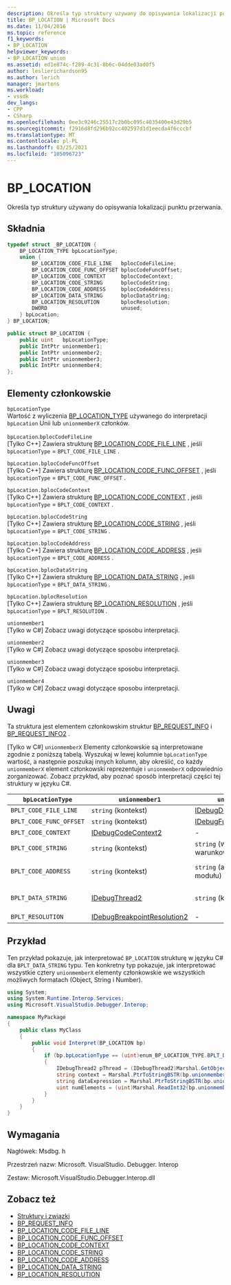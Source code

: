 ```yaml
---
description: Określa typ struktury używany do opisywania lokalizacji punktu przerwania.
title: BP_LOCATION | Microsoft Docs
ms.date: 11/04/2016
ms.topic: reference
f1_keywords:
- BP_LOCATION
helpviewer_keywords:
- BP_LOCATION union
ms.assetid: ed1e874c-f289-4c31-8b6c-04dde03ad0f5
author: leslierichardson95
ms.author: lerich
manager: jmartens
ms.workload:
- vssdk
dev_langs:
- CPP
- CSharp
ms.openlocfilehash: 0ee3c9246c25517c2b0bc095c4035400e43d29b5
ms.sourcegitcommit: f2916d8fd296b92cc402597d1d1eecda4f6cccbf
ms.translationtype: MT
ms.contentlocale: pl-PL
ms.lasthandoff: 03/25/2021
ms.locfileid: "105096723"
---
```

# <a name="bp_location"></a>BP_LOCATION
Określa typ struktury używany do opisywania lokalizacji punktu przerwania.

## <a name="syntax"></a>Składnia

```cpp
typedef struct _BP_LOCATION {
    BP_LOCATION_TYPE bpLocationType;
    union {
        BP_LOCATION_CODE_FILE_LINE   bplocCodeFileLine;
        BP_LOCATION_CODE_FUNC_OFFSET bplocCodeFuncOffset;
        BP_LOCATION_CODE_CONTEXT     bplocCodeContext;
        BP_LOCATION_CODE_STRING      bplocCodeString;
        BP_LOCATION_CODE_ADDRESS     bplocCodeAddress;
        BP_LOCATION_DATA_STRING      bplocDataString;
        BP_LOCATION_RESOLUTION       bplocResolution;
        DWORD                        unused;
    } bpLocation;
} BP_LOCATION;
```

```csharp
public struct BP_LOCATION {
    public uint   bpLocationType;
    public IntPtr unionmember1;
    public IntPtr unionmember2;
    public IntPtr unionmember3;
    public IntPtr unionmember4;
};
```

## <a name="members"></a>Elementy członkowskie
`bpLocationType`\
Wartość z wyliczenia [BP_LOCATION_TYPE](../../../extensibility/debugger/reference/bp-location-type.md) używanego do interpretacji `bpLocation` Unii lub `unionmemberX` członków.

`bpLocation`.`bplocCodeFileLine`\
[Tylko C++] Zawiera strukturę [BP_LOCATION_CODE_FILE_LINE](../../../extensibility/debugger/reference/bp-location-code-file-line.md) , jeśli `bpLocationType`  =  `BPLT_CODE_FILE_LINE` .

`bpLocation.bplocCodeFuncOffset`\
[Tylko C++] Zawiera strukturę [BP_LOCATION_CODE_FUNC_OFFSET](../../../extensibility/debugger/reference/bp-location-code-func-offset.md) , jeśli `bpLocationType`  =  `BPLT_CODE_FUNC_OFFSET` .

`bpLocation.bplocCodeContext`\
[Tylko C++] Zawiera strukturę [BP_LOCATION_CODE_CONTEXT](../../../extensibility/debugger/reference/bp-location-code-context.md) , jeśli `bpLocationType`  =  `BPLT_CODE_CONTEXT` .

`bpLocation.bplocCodeString`\
[Tylko C++] Zawiera strukturę [BP_LOCATION_CODE_STRING](../../../extensibility/debugger/reference/bp-location-code-string.md) , jeśli `bpLocationType`  =  `BPLT_CODE_STRING` .

`bpLocation.bplocCodeAddress`\
[Tylko C++] Zawiera strukturę [BP_LOCATION_CODE_ADDRESS](../../../extensibility/debugger/reference/bp-location-code-address.md) , jeśli `bpLocationType`  =  `BPLT_CODE_ADDRESS` .

`bpLocation.bplocDataString`\
[Tylko C++] Zawiera strukturę [BP_LOCATION_DATA_STRING](../../../extensibility/debugger/reference/bp-location-data-string.md) , jeśli `bpLocationType`  =  `BPLT_DATA_STRING` .

`bpLocation.bplocResolution`\
[Tylko C++] Zawiera strukturę [BP_LOCATION_RESOLUTION](../../../extensibility/debugger/reference/bp-location-resolution.md) , jeśli `bpLocationType`  =  `BPLT_RESOLUTION` .

`unionmember1`\
[Tylko w C#] Zobacz uwagi dotyczące sposobu interpretacji.

`unionmember2`\
[Tylko w C#] Zobacz uwagi dotyczące sposobu interpretacji.

`unionmember3`\
[Tylko w C#] Zobacz uwagi dotyczące sposobu interpretacji.

`unionmember4`\
[Tylko w C#] Zobacz uwagi dotyczące sposobu interpretacji.

## <a name="remarks"></a>Uwagi
Ta struktura jest elementem członkowskim struktur [BP_REQUEST_INFO](../../../extensibility/debugger/reference/bp-request-info.md) i [BP_REQUEST_INFO2](../../../extensibility/debugger/reference/bp-request-info2.md) .

 [Tylko w C#] `unionmemberX` Elementy członkowskie są interpretowane zgodnie z poniższą tabelą. Wyszukaj w lewej kolumnie `bpLocationType` wartość, a następnie poszukaj innych kolumn, aby określić, co każdy `unionmemberX` element członkowski reprezentuje i `unionmemberX` odpowiednio zorganizować. Zobacz przykład, aby poznać sposób interpretacji części tej struktury w języku C#.

|`bpLocationType`|`unionmember1`|`unionmember2`|`unionmember3`|`unionmember4`|
|----------------------|--------------------|--------------------|--------------------|--------------------|
|`BPLT_CODE_FILE_LINE`|`string` (kontekst)|[IDebugDocumentPosition2](../../../extensibility/debugger/reference/idebugdocumentposition2.md)|-|-|
|`BPLT_CODE_FUNC_OFFSET`|`string` (kontekst)|[IDebugFunctionPosition2](../../../extensibility/debugger/reference/idebugfunctionposition2.md)|-|-|
|`BPLT_CODE_CONTEXT`|[IDebugCodeContext2](../../../extensibility/debugger/reference/idebugcodecontext2.md)|-|-|-|
|`BPLT_CODE_STRING`|`string` (kontekst)|`string` (wyrażenie warunkowe)|-|-|
|`BPLT_CODE_ADDRESS`|`string` (kontekst)|`string` (adres URL modułu)|`string` (nazwa funkcji)|`string` Ulica|
|`BPLT_DATA_STRING`|[IDebugThread2](../../../extensibility/debugger/reference/idebugthread2.md)|`string` (kontekst)|`string` (wyrażenie danych)|`uint` (liczba elementów)|
|`BPLT_RESOLUTION`|[IDebugBreakpointResolution2](../../../extensibility/debugger/reference/idebugbreakpointresolution2.md)|-|-|-|

## <a name="example"></a>Przykład
Ten przykład pokazuje, jak interpretować `BP_LOCATION` strukturę w języku C# dla `BPLT_DATA_STRING` typu. Ten konkretny typ pokazuje, jak interpretować wszystkie cztery `unionmemberX` elementy członkowskie we wszystkich możliwych formatach (Object, String i Number).

```csharp
using System;
using System.Runtime.Interop.Services;
using Microsoft.VisualStudio.Debugger.Interop;

namespace MyPackage
{
    public class MyClass
    {
        public void Interpret(BP_LOCATION bp)
        {
            if (bp.bpLocationType == (uint)enum_BP_LOCATION_TYPE.BPLT_DATA_STRING)
            {
                IDebugThread2 pThread = (IDebugThread2)Marshal.GetObjectForIUnknown(bp.unionmember1);
                string context = Marshal.PtrToStringBSTR(bp.unionmember2);
                string dataExpression = Marshal.PtrToStringBSTR(bp.unionmember3);
                uint numElements = (uint)Marshal.ReadInt32(bp.unionmember4);
            }
        }
    }
}
```

## <a name="requirements"></a>Wymagania
Nagłówek: Msdbg. h

Przestrzeń nazw: Microsoft. VisualStudio. Debugger. Interop

Zestaw: Microsoft.VisualStudio.Debugger.Interop.dll

## <a name="see-also"></a>Zobacz też
- [Struktury i związki](../../../extensibility/debugger/reference/structures-and-unions.md)
- [BP_REQUEST_INFO](../../../extensibility/debugger/reference/bp-request-info.md)
- [BP_LOCATION_CODE_FILE_LINE](../../../extensibility/debugger/reference/bp-location-code-file-line.md)
- [BP_LOCATION_CODE_FUNC_OFFSET](../../../extensibility/debugger/reference/bp-location-code-func-offset.md)
- [BP_LOCATION_CODE_CONTEXT](../../../extensibility/debugger/reference/bp-location-code-context.md)
- [BP_LOCATION_CODE_STRING](../../../extensibility/debugger/reference/bp-location-code-string.md)
- [BP_LOCATION_CODE_ADDRESS](../../../extensibility/debugger/reference/bp-location-code-address.md)
- [BP_LOCATION_DATA_STRING](../../../extensibility/debugger/reference/bp-location-data-string.md)
- [BP_LOCATION_RESOLUTION](../../../extensibility/debugger/reference/bp-location-resolution.md)
